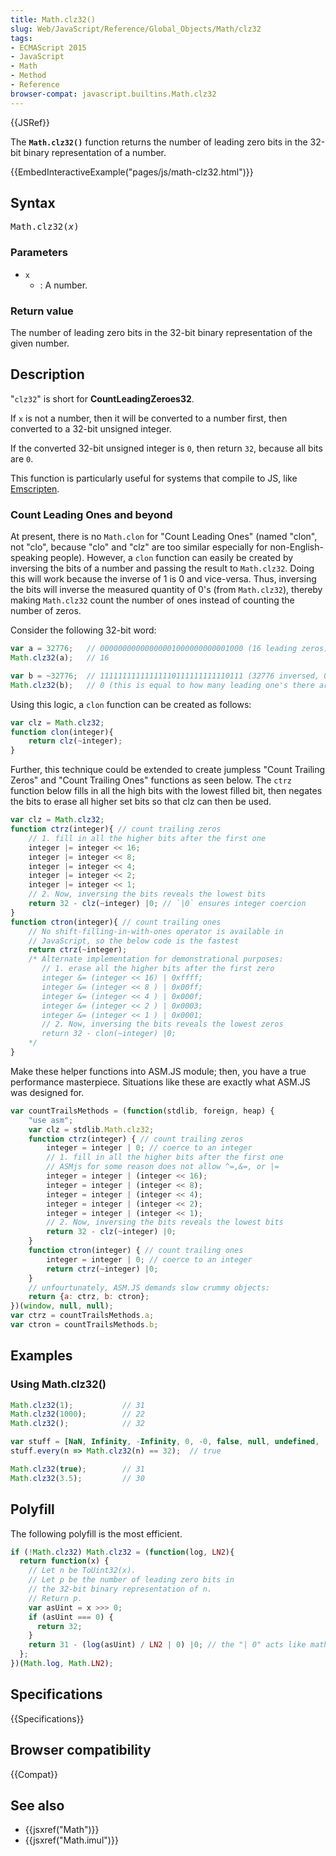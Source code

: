 ```yaml
---
title: Math.clz32()
slug: Web/JavaScript/Reference/Global_Objects/Math/clz32
tags:
- ECMAScript 2015
- JavaScript
- Math
- Method
- Reference
browser-compat: javascript.builtins.Math.clz32
---
```

{{JSRef}}

The **`Math.clz32()`** function returns the number of leading zero bits in the
32-bit binary representation of a number.

{{EmbedInteractiveExample("pages/js/math-clz32.html")}}

## Syntax

<pre class="brush: js">Math.clz32(<var>x</var>)</pre>

### Parameters

- `x`
  - : A number.

### Return value

The number of leading zero bits in the 32-bit binary representation of the given
number.

## Description

"`clz32`" is short for **CountLeadingZeroes32**.

If `x` is not a number, then it will be converted to a number first, then
converted to a 32-bit unsigned integer.

If the converted 32-bit unsigned integer is `0`, then return `32`, because all
bits are `0`.

This function is particularly useful for systems that compile to JS, like
[Emscripten](/en-US/docs/Emscripten).

### Count Leading Ones and beyond

At present, there is no `Math.clon` for "Count Leading Ones" (named "clon", not
"clo", because "clo" and "clz" are too similar especially for
non-English-speaking people). However, a `clon` function can easily be created
by inversing the bits of a number and passing the result to `Math.clz32`. Doing
this will work because the inverse of 1 is 0 and vice-versa. Thus, inversing the
bits will inverse the measured quantity of 0's (from `Math.clz32`), thereby
making `Math.clz32` count the number of ones instead of counting the number of
zeros.

Consider the following 32-bit word:

```js
var a = 32776;   // 00000000000000001000000000001000 (16 leading zeros)
Math.clz32(a);   // 16

var b = ~32776;  // 11111111111111110111111111110111 (32776 inversed, 0 leading zeros)
Math.clz32(b);   // 0 (this is equal to how many leading one's there are in a)
```

Using this logic, a `clon` function can be created as follows:

```js
var clz = Math.clz32;
function clon(integer){
    return clz(~integer);
}
```

Further, this technique could be extended to create jumpless "Count Trailing
Zeros" and "Count Trailing Ones" functions as seen below. The `ctrz` function
below fills in all the high bits with the lowest filled bit, then negates the
bits to erase all higher set bits so that clz can then be used.

```js
var clz = Math.clz32;
function ctrz(integer){ // count trailing zeros
    // 1. fill in all the higher bits after the first one
    integer |= integer << 16;
    integer |= integer << 8;
    integer |= integer << 4;
    integer |= integer << 2;
    integer |= integer << 1;
    // 2. Now, inversing the bits reveals the lowest bits
    return 32 - clz(~integer) |0; // `|0` ensures integer coercion
}
function ctron(integer){ // count trailing ones
    // No shift-filling-in-with-ones operator is available in
    // JavaScript, so the below code is the fastest
    return ctrz(~integer);
    /* Alternate implementation for demonstrational purposes:
       // 1. erase all the higher bits after the first zero
       integer &= (integer << 16) | 0xffff;
       integer &= (integer << 8 ) | 0x00ff;
       integer &= (integer << 4 ) | 0x000f;
       integer &= (integer << 2 ) | 0x0003;
       integer &= (integer << 1 ) | 0x0001;
       // 2. Now, inversing the bits reveals the lowest zeros
       return 32 - clon(~integer) |0;
    */
}
```

Make these helper functions into ASM.JS module; then, you have a true
performance masterpiece. Situations like these are exactly what ASM.JS was
designed for.

```js
var countTrailsMethods = (function(stdlib, foreign, heap) {
    "use asm";
    var clz = stdlib.Math.clz32;
    function ctrz(integer) { // count trailing zeros
        integer = integer | 0; // coerce to an integer
        // 1. fill in all the higher bits after the first one
        // ASMjs for some reason does not allow ^=,&=, or |=
        integer = integer | (integer << 16);
        integer = integer | (integer << 8);
        integer = integer | (integer << 4);
        integer = integer | (integer << 2);
        integer = integer | (integer << 1);
        // 2. Now, inversing the bits reveals the lowest bits
        return 32 - clz(~integer) |0;
    }
    function ctron(integer) { // count trailing ones
        integer = integer | 0; // coerce to an integer
        return ctrz(~integer) |0;
    }
    // unfourtunately, ASM.JS demands slow crummy objects:
    return {a: ctrz, b: ctron};
})(window, null, null);
var ctrz = countTrailsMethods.a;
var ctron = countTrailsMethods.b;
```

## Examples

### Using Math.clz32()

```js
Math.clz32(1);           // 31
Math.clz32(1000);        // 22
Math.clz32();            // 32

var stuff = [NaN, Infinity, -Infinity, 0, -0, false, null, undefined, 'foo', {}, []];
stuff.every(n => Math.clz32(n) == 32);  // true

Math.clz32(true);        // 31
Math.clz32(3.5);         // 30
```

## Polyfill

The following polyfill is the most efficient.

```js
if (!Math.clz32) Math.clz32 = (function(log, LN2){
  return function(x) {
    // Let n be ToUint32(x).
    // Let p be the number of leading zero bits in
    // the 32-bit binary representation of n.
    // Return p.
    var asUint = x >>> 0;
    if (asUint === 0) {
      return 32;
    }
    return 31 - (log(asUint) / LN2 | 0) |0; // the "| 0" acts like math.floor
  };
})(Math.log, Math.LN2);
```

## Specifications

{{Specifications}}

## Browser compatibility

{{Compat}}

## See also

- {{jsxref("Math")}}
- {{jsxref("Math.imul")}}
